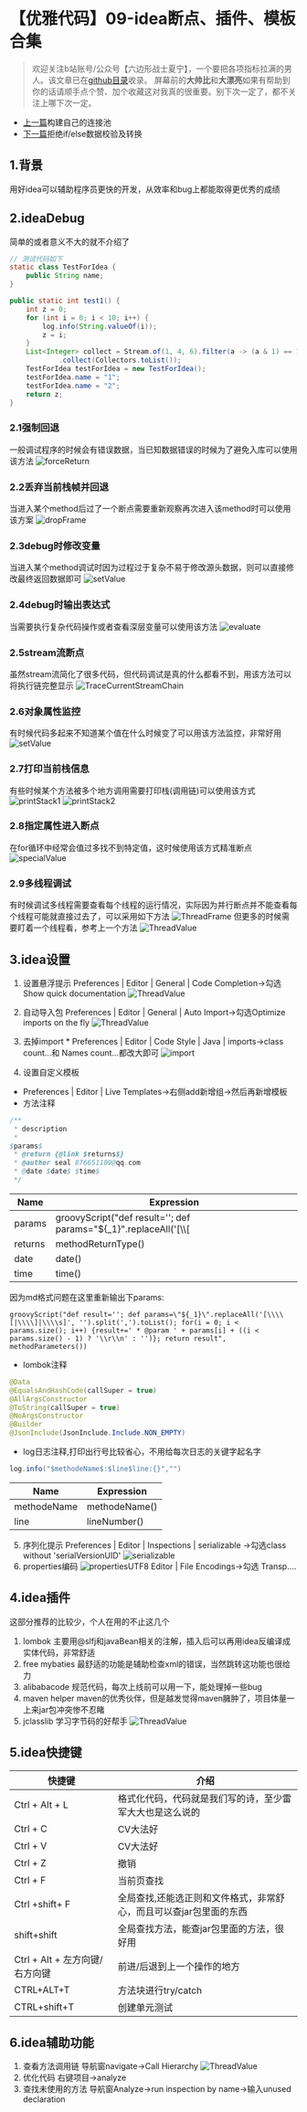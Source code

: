 # 【优雅代码】09-idea断点、插件、模板合集
> 欢迎关注b站账号/公众号【六边形战士夏宁】，一个要把各项指标拉满的男人。该文章已在[github目录](https://github.com/edanlx/SealBook/blob/master/catalogue/wechat.md)收录。
屏幕前的**大帅比**和**大漂亮**如果有帮助到你的话请顺手点个赞、加个收藏这对我真的很重要。别下次一定了，都不关注上哪下次一定。
* [上一篇](https://github.com/edanlx/SealBook/blob/master/01graceCode/08commonPool.md)构建自己的连接池
* [下一篇](https://github.com/edanlx/SealBook/blob/master/01graceCode/10front.md)拒绝if/else数据校验及转换

## 1.背景
用好idea可以辅助程序员更快的开发，从效率和bug上都能取得更优秀的成绩
## 2.ideaDebug
简单的或者意义不大的就不介绍了
```java
// 测试代码如下
static class TestForIdea {
    public String name;
}

public static int test1() {
    int z = 0;
    for (int i = 0; i < 10; i++) {
        log.info(String.valueOf(i));
        z = i;
    }
    List<Integer> collect = Stream.of(1, 4, 6).filter(a -> (a & 1) == 1).map(a -> a + a)
            .collect(Collectors.toList());
    TestForIdea testForIdea = new TestForIdea();
    testForIdea.name = "1";
    testForIdea.name = "2";
    return z;
}
```
### 2.1强制回退
一般调试程序的时候会有错误数据，当已知数据错误的时候为了避免入库可以使用该方法
![forceReturn](http://seal_li.gitee.io/sealbook/pic/grace_09idea_forceReturn.png)
### 2.2丢弃当前栈帧并回退
当进入某个method后过了一个断点需要重新观察再次进入该method时可以使用该方案
![dropFrame](http://seal_li.gitee.io/sealbook/pic/grace_09idea_dropFrame.png)
### 2.3debug时修改变量
当进入某个method调试时因为过程过于复杂不易于修改源头数据，则可以直接修改最终返回数据即可
![setValue](http://seal_li.gitee.io/sealbook/pic/grace_09idea_setValue.png)
### 2.4debug时输出表达式
当需要执行复杂代码操作或者查看深层变量可以使用该方法
![evaluate](http://seal_li.gitee.io/sealbook/pic/grace_09idea_evaluate.png)
### 2.5stream流断点
虽然stream流简化了很多代码，但代码调试是真的什么都看不到，用该方法可以将执行链完整显示
![TraceCurrentStreamChain](http://seal_li.gitee.io/sealbook/pic/grace_09idea_TraceCurrentStreamChain.png)
### 2.6对象属性监控
有时候代码多起来不知道某个值在什么时候变了可以用该方法监控，非常好用
![setValue](http://seal_li.gitee.io/sealbook/pic/grace_09idea_valueWatch.png)
### 2.7打印当前栈信息
有些时候某个方法被多个地方调用需要打印栈(调用链)可以使用该方式
![printStack1](http://seal_li.gitee.io/sealbook/pic/grace_09idea_printStack1.png)
![printStack2](http://seal_li.gitee.io/sealbook/pic/grace_09idea_printStack2.png)
### 2.8指定属性进入断点
在for循环中经常会值过多找不到特定值，这时候使用该方式精准断点
![specialValue](http://seal_li.gitee.io/sealbook/pic/grace_09idea_specialValue.png)
### 2.9多线程调试
有时候调试多线程需要查看每个线程的运行情况，实际因为并行断点并不能查看每个线程可能就直接过去了，可以采用如下方法
![ThreadFrame](http://seal_li.gitee.io/sealbook/pic/grace_09idea_ThreadFrame.png)
但更多的时候需要盯着一个线程看，参考上一个方法
![ThreadValue](http://seal_li.gitee.io/sealbook/pic/grace_09idea_ThreadValue.png)
## 3.idea设置
1. 设置悬浮提示
Preferences | Editor | General | Code Completion->勾选Show quick documentation
![ThreadValue](http://seal_li.gitee.io/sealbook/pic/grace_09idea_Completion.png)
2. 自动导入包
Preferences | Editor | General | Auto Import->勾选Optimize imports on the fly
![ThreadValue](http://seal_li.gitee.io/sealbook/pic/grace_09idea_Optimizeimports.png)
3. 去掉import *
Preferences | Editor | Code Style | Java | imports->class count...和 Names count...都改大即可
![import](http://seal_li.gitee.io/sealbook/pic/grace_09idea_import.png)

4. 设置自定义模板
* Preferences | Editor | Live Templates->右侧add新增组->然后再新增模板
* 方法注释
```java
/**
 * description
 * 
$params$
 * @return {@link $returns$}
 * @author seal 876651109@qq.com
 * @date $date$ $time$
 */
```
|Name|Expression|
|--|--|
|params|groovyScript("def result=''; def params=\"${_1}\".replaceAll('[\\\\[|\\\\]|\\\\s]', '').split(',').toList(); for(i = 0; i < params.size(); i++) {result+=' * @param ' + params[i] + ((i < params.size() - 1) ? '\\r\\n' : '')}; return result", methodParameters())|
|returns|methodReturnType()|
|date|date()|
|time|time()|  

因为md格式问题在这里重新输出下params:
```groovyScript
groovyScript("def result=''; def params=\"${_1}\".replaceAll('[\\\\[|\\\\]|\\\\s]', '').split(',').toList(); for(i = 0; i < params.size(); i++) {result+=' * @param ' + params[i] + ((i < params.size() - 1) ? '\\r\\n' : '')}; return result", methodParameters())
```
* lombok注释
```java
@Data
@EqualsAndHashCode(callSuper = true)
@AllArgsConstructor
@ToString(callSuper = true)
@NoArgsConstructor
@Builder
@JsonInclude(JsonInclude.Include.NON_EMPTY)
```
* log日志注释,打印出行号比较省心，不用给每次日志的关键字起名字
```java
log.info("$methodeName$:$line$line:{}","")
```
|Name|Expression|
|--|--|
|methodeName|methodeName()|
|line|lineNumber()|
5. 序列化提示 
Preferences | Editor | Inspections | serializable ->勾选class without 'serialVersionUID'
![serializable](http://seal_li.gitee.io/sealbook/pic/grace_09idea_serializable.png)
6. properties编码
![propertiesUTF8](http://seal_li.gitee.io/sealbook/pic/grace_09idea_propertiesUTF8.png)
Editor | File Encodings->勾选 Transp....
## 4.idea插件
这部分推荐的比较少，个人在用的不止这几个
1. lombok
主要用@slfj和javaBean相关的注解，插入后可以再用idea反编译成实体代码，非常舒适
2. free mybaties
最舒适的功能是辅助检查xml的错误，当然跳转这功能也很给力
3. alibabacode
规范代码，每次上线前可以用一下，能处理掉一些bug
4. maven helper
maven的优秀伙伴，但是越发觉得maven臃肿了，项目体量一上来jar包冲突惨不忍睹
5. jclasslib
学习字节码的好帮手
![ThreadValue](http://seal_li.gitee.io/sealbook/pic/grace_09idea_jclasslib.png)

## 5.idea快捷键
|快捷键|介绍|
|--|--|
|Ctrl + Alt + L|格式化代码，代码就是我们写的诗，至少雷军大大也是这么说的|
|Ctrl + C|CV大法好|
|Ctrl + V|CV大法好|
|Ctrl + Z|撤销|
|Ctrl + F|当前页查找|
|Ctrl +shift+ F|全局查找,还能选正则和文件格式，非常舒心，而且可以查jar包里面的东西|
|shift+shift|全局查找方法，能查jar包里面的方法，很好用|
|Ctrl + Alt + 左方向键/右方向键|前进/后退到上一个操作的地方|
|CTRL+ALT+T|方法块进行try/catch|
|CTRL+shift+T|创建单元测试|
## 6.idea辅助功能
1. 查看方法调用链
导航窗navigate->Call Hierarchy
![ThreadValue](http://seal_li.gitee.io/sealbook/pic/grace_09idea_navigatStackChain.png)
2. 优化代码
右键项目->analyze
3. 查找未使用的方法
导航窗Analyze->run inspection by name->输入unused declaration
